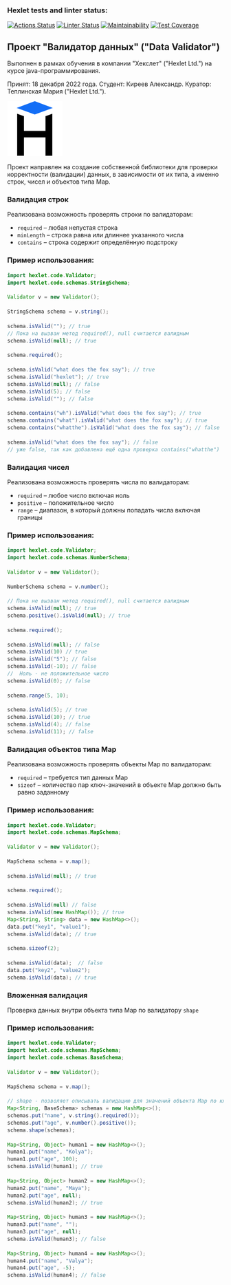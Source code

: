 ### Hexlet tests and linter status:
[![Actions Status](https://github.com/AlexanderKireev/java-project-78/workflows/hexlet-check/badge.svg)](https://github.com/AlexanderKireev/java-project-78/actions)
[![Linter Status](https://github.com/AlexanderKireev/java-project-78/workflows/Build/badge.svg)](https://github.com/AlexanderKireev/java-project-78/actions)
[![Maintainability](https://api.codeclimate.com/v1/badges/1f9c65208916beabe8a3/maintainability)](https://codeclimate.com/github/AlexanderKireev/java-project-78/maintainability)
[![Test Coverage](https://api.codeclimate.com/v1/badges/1f9c65208916beabe8a3/test_coverage)](https://codeclimate.com/github/AlexanderKireev/java-project-78/test_coverage)
## Проект "Валидатор данных" ("Data Validator")
Выполнен в рамках обучения в компании "Хекслет" ("Hexlet Ltd.") на курсе java-программирования.

Принят: 18 декабря 2022 года. Студент: Киреев Александр. Куратор: Теплинская Мария ("Hexlet Ltd.").

[![Hexlet Ltd. logo](https://raw.githubusercontent.com/Hexlet/assets/master/images/hexlet_logo128.png)](https://ru.hexlet.io/pages/about?utm_source=github&utm_medium=link&utm_campaign=java-package)

Проект направлен на создание собственной библиотеки для проверки корректности (валидации) данных, в зависимости от их типа, а именно строк, чисел и объектов типа Map.

### Валидация строк

Реализована возможность проверять строки по валидаторам:
* `required` – любая непустая строка
* `minLength` – строка равна или длиннее указанного числа
* `contains` – строка содержит определённую подстроку

### Пример использования:
```java
import hexlet.code.Validator;
import hexlet.code.schemas.StringSchema;

Validator v = new Validator();

StringSchema schema = v.string();

schema.isValid(""); // true
// Пока на вызван метод required(), null считается валидным
schema.isValid(null); // true

schema.required();

schema.isValid("what does the fox say"); // true
schema.isValid("hexlet"); // true
schema.isValid(null); // false
schema.isValid(5); // false
schema.isValid(""); // false

schema.contains("wh").isValid("what does the fox say"); // true
schema.contains("what").isValid("what does the fox say"); // true
schema.contains("whatthe").isValid("what does the fox say"); // false

schema.isValid("what does the fox say"); // false
// уже false, так как добавлена ещё одна проверка contains("whatthe")
```

### Валидация чисел

Реализована возможность проверять числа по валидаторам:

* `required` – любое число включая ноль
* `positive` – положительное число
* `range` – диапазон, в который должны попадать числа включая границы

### Пример использования:
```java
import hexlet.code.Validator;
import hexlet.code.schemas.NumberSchema;

Validator v = new Validator();

NumberSchema schema = v.number();

// Пока не вызван метод required(), null считается валидным
schema.isValid(null); // true
schema.positive().isValid(null); // true

schema.required();

schema.isValid(null); // false
schema.isValid(10) // true
schema.isValid("5"); // false
schema.isValid(-10); // false
//  Ноль - не положительное число
schema.isValid(0); // false

schema.range(5, 10);

schema.isValid(5); // true
schema.isValid(10); // true
schema.isValid(4); // false
schema.isValid(11); // false
```

### Валидация объектов типа Map

Реализована возможность проверять объекты Map по валидаторам:

* `required` – требуется тип данных Map
* `sizeof` – количество пар ключ-значений в объекте Map должно быть равно заданному

### Пример использования:
```java
import hexlet.code.Validator;
import hexlet.code.schemas.MapSchema;

Validator v = new Validator();

MapSchema schema = v.map();

schema.isValid(null); // true

schema.required();

schema.isValid(null) // false
schema.isValid(new HashMap()); // true
Map<String, String> data = new HashMap<>();
data.put("key1", "value1");
schema.isValid(data); // true

schema.sizeof(2);

schema.isValid(data);  // false
data.put("key2", "value2");
schema.isValid(data); // true
```

### Вложенная валидация

Проверка данных внутри объекта типа Map по валидатору `shape`

### Пример использования:
```java
import hexlet.code.Validator;
import hexlet.code.schemas.MapSchema;
import hexlet.code.schemas.BaseSchema;

Validator v = new Validator();

MapSchema schema = v.map();

// shape - позволяет описывать валидацию для значений объекта Map по ключам.
Map<String, BaseSchema> schemas = new HashMap<>();
schemas.put("name", v.string().required());
schemas.put("age", v.number().positive());
schema.shape(schemas);

Map<String, Object> human1 = new HashMap<>();
human1.put("name", "Kolya");
human1.put("age", 100);
schema.isValid(human1); // true

Map<String, Object> human2 = new HashMap<>();
human2.put("name", "Maya");
human2.put("age", null);
schema.isValid(human2); // true

Map<String, Object> human3 = new HashMap<>();
human3.put("name", "");
human3.put("age", null);
schema.isValid(human3); // false

Map<String, Object> human4 = new HashMap<>();
human4.put("name", "Valya");
human4.put("age", -5);
schema.isValid(human4); // false
```

